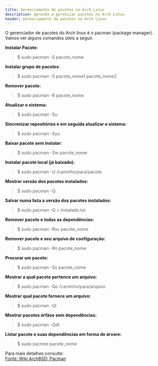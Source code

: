 ```yaml
---
title: Gerenciamento de pacotes no Arch Linux
description: Aprenda a gerenciar pacotes no Arch Linux.
header: Gerenciamento de pacotes no Arch Linux
---
```


O gerenciador de pacotes do Arch linux é o pacman (package manager). Vamos ver alguns comandos úteis a seguir.

**Instalar Pacote:**

> $ sudo pacman -S pacote_nome

**Instalar grupo de pacotes**:

> $ sudo pacman -S pacote_nome1 pacote_nome2

**Remover pacote:**

> $ sudo pacman -R pacote_nome

**Atualizar o sistema:**

> $ sudo pacman -Su

**Sincronizar repositórios e em seguida atualizar o sistema:**

> $ sudo pacman -Syu

**Baixar pacote sem instalar:**

> $ sudo pacman -Sw pacote_nome

**Instalar pacote local (já baixado):**

> $ sudo pacman -U /caminho/para/pacote

**Mostrar versão dos pacotes instalados:**

> $ sudo pacman -Q

**Salvar numa lista a versão dos pacotes instalados:**

> $ sudo pacman -Q > instalado.txt

**Remover pacote e todas as dependências:**

> $ sudo pacman -Rsc pacote_nome

**Remover pacote e seu arquivo de configuração:**

> $ sudo pacman -Rn pacote_nome

**Procurar um pacote:**

> $ sudo pacman -Ss pacote_nome

**Mostrar a qual pacote pertence um arquivo:**

> $ sudo pacman -Qo /caminho/para/arquivo

**Mostrar qual pacote fornece um arquivo:**

> $ sudo pacman -Ql

**Mostrar pacotes órfãos sem dependências:**

> $ sudo pacman -Qdt

**Listar pacote e suas dependências em forma de árvore:**

> $ sudo pactree pacote_nome

Para mais detalhes consulte:  
[Fonte: Wiki ArchBSD: Pacman](https://wiki.pacbsd.org/index.php/Pacman)
